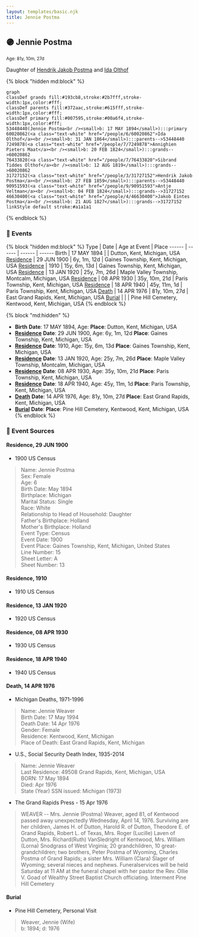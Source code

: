 ```yaml
---
layout: templates/basic.njk
title: Jennie Postma
---
```

## 🟣 Jennie Postma
<small>Age: 81y, 10m, 27d</small>

Daughter of [Hendrik Jakob Postma](/people/3/31727152) and [Ida Olthof](/people/6/60020862)

{% block "hidden md:block" %}
```mermaid
graph
classDef grands fill:#193cb8,stroke:#2b7fff,stroke-width:1px,color:#fff;
classDef parents fill:#372aac,stroke:#615fff,stroke-width:1px,color:#fff;
classDef primary fill:#007595,stroke:#00a6f4,stroke-width:1px,color:#fff;
53448440(Jennie Postma<br /><small>b: 17 MAY 1894</small>):::primary
60020862(<a class="text-white" href="/people/6/60020862">Ida Olthof</a><br /><small>b: 31 JAN 1864</small>):::parents-->53448440
7249878(<a class="text-white" href="/people/7/7249878">Annighien Pieters Maat</a><br /><small>b: 20 FEB 1824</small>):::grands-->60020862
76433820(<a class="text-white" href="/people/7/76433820">Sibrand Tiddes Olthof</a><br /><small>b: 12 AUG 1819</small>):::grands-->60020862
31727152(<a class="text-white" href="/people/3/31727152">Hendrik Jakob Postma</a><br /><small>b: 27 FEB 1859</small>):::parents-->53448440
90951593(<a class="text-white" href="/people/9/90951593">Antje Veltman</a><br /><small>b: 04 FEB 1824</small>):::grands-->31727152
46630400(<a class="text-white" href="/people/4/46630400">Jakob Eintes Postma</a><br /><small>b: 21 AUG 1827</small>):::grands-->31727152
linkStyle default stroke:#a1a1a1
```
{% endblock %}

### 📆 Events

{% block "hidden md:block" %}
Type | Date | Age at Event | Place
------ | ------ | ------ | ------
Birth | 17 MAY 1894 |  | Dutton, Kent, Michigan, USA
[Residence](#event-event-0) | 29 JUN 1900 | 6y, 1m, 12d | Gaines Township, Kent, Michigan, USA
[Residence](#event-event-1) | 1910 | 15y, 6m, 13d | Gaines Township, Kent, Michigan, USA
[Residence](#event-event-2) | 13 JAN 1920 | 25y, 7m, 26d | Maple Valley Township, Montcalm, Michigan, USA
[Residence](#event-event-3) | 08 APR 1930 | 35y, 10m, 21d | Paris Township, Kent, Michigan, USA
[Residence](#event-event-4) | 18 APR 1940 | 45y, 11m, 1d | Paris Township, Kent, Michigan, USA
[Death](#event-event-8) | 14 APR 1976 | 81y, 10m, 27d | East Grand Rapids, Kent, Michigan, USA
[Burial](#event-event-9) |  |  | Pine Hill Cemetery, Kentwood, Kent, Michigan, USA
{% endblock %}

{% block "md:hidden" %}
- **Birth**
**Date**: 17 MAY 1894, Age:
**Place**: Dutton, Kent, Michigan, USA
- **[Residence](#event-event-0)**
**Date**: 29 JUN 1900, Age: 6y, 1m, 12d
**Place**: Gaines Township, Kent, Michigan, USA
- **[Residence](#event-event-1)**
**Date**: 1910, Age: 15y, 6m, 13d
**Place**: Gaines Township, Kent, Michigan, USA
- **[Residence](#event-event-2)**
**Date**: 13 JAN 1920, Age: 25y, 7m, 26d
**Place**: Maple Valley Township, Montcalm, Michigan, USA
- **[Residence](#event-event-3)**
**Date**: 08 APR 1930, Age: 35y, 10m, 21d
**Place**: Paris Township, Kent, Michigan, USA
- **[Residence](#event-event-4)**
**Date**: 18 APR 1940, Age: 45y, 11m, 1d
**Place**: Paris Township, Kent, Michigan, USA
- **[Death](#event-event-8)**
**Date**: 14 APR 1976, Age: 81y, 10m, 27d
**Place**: East Grand Rapids, Kent, Michigan, USA
- **[Burial](#event-event-9)**
**Date**:
**Place**: Pine Hill Cemetery, Kentwood, Kent, Michigan, USA
{% endblock %}

### 📰 Event Sources

#### <a id="event-event-0"></a> Residence, 29 JUN 1900
* 1900 US Census
>   
  > Name: Jennie Postma  
  > Sex: Female  
  > Age: 6  
  > Birth Date: May 1894  
  > Birthplace: Michigan  
  > Marital Status: Single  
  > Race: White  
  > Relationship to Head of Household: Daughter  
  > Father's Birthplace: Holland  
  > Mother's Birthplace: Holland  
  > Event Type: Census  
  > Event Date: 1900  
  > Event Place: Gaines Township, Kent, Michigan, United States  
  > Line Number: 15  
  > Sheet Letter: A  
  > Sheet Number: 13

#### <a id="event-event-1"></a> Residence, 1910
* 1910 US Census

#### <a id="event-event-2"></a> Residence, 13 JAN 1920
* 1920 US Census

#### <a id="event-event-3"></a> Residence, 08 APR 1930
* 1930 US Census

#### <a id="event-event-4"></a> Residence, 18 APR 1940
* 1940 US Census

#### <a id="event-event-8"></a> Death, 14 APR 1976
* Michigan Deaths, 1971-1996
>   
  > Name:  Jennie Weaver  
  > Birth Date: 17 May 1994  
  > Death Date: 14 Apr 1976  
  > Gender: Female  
  > Residence: Kentwood, Kent, Michigan  
  > Place of Death: East Grand Rapids, Kent, Michigan
* U.S., Social Security Death Index, 1935-2014
>   
  > Name: Jennie Weaver  
  > Last Residence: 49508 Grand Rapids, Kent, Michigan, USA  
  > BORN: 17 May 1894  
  > Died: Apr 1976  
  > State (Year) SSN issued: Michigan (1973)
* The Grand Rapids Press  - 15 Apr 1976
>   
  > WEAVER -- Mrs. Jennie (Postma) Weaver, aged 81, of Kentwood passed away unexpectedly Wednesday, April 14, 1976. Surviving are her children, James H. of Dutton, Harold R. of Dutton, Theodore E. of Grand Rapids, Robert L. of Texas, Mrs. Roger (Lucille) Laven of Dutton, Mrs. Richard(Ruth) VanSledright of Kentwood, Mrs. William (Lorna) Snodgrass of West Virginia; 20 grandchildren, 10 great-grandchildren; two brothers, Peter Postma of Wyoming, Charles Postma of Grand Rapids; a sister Mrs. William (Clara) Slager of Wyoming; several nieces and nephews. Funeralservices will be held Saturday at 11 AM at the funeral chapel with her pastor the Rev. Ollie V. Goad of Wealthy Street Baptist Church officiating. Interment Pine Hill Cemetery

#### <a id="event-event-9"></a> Burial
* Pine Hill Cemetery, Personal Visit
>   
  > Weaver, Jennie (Wife)  
  > b: 1894; d: 1976

